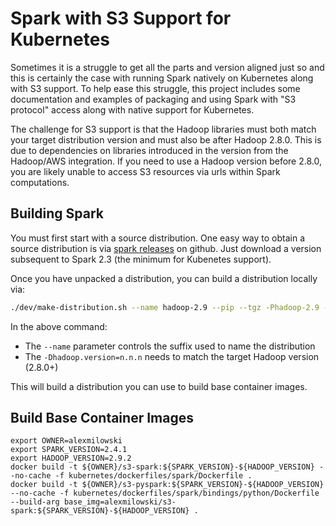 # Spark with S3 Support for Kubernetes

Sometimes it is a struggle to get all the parts and version aligned just so and
this is certainly the case with running Spark natively on Kubernetes along with
S3 support. To help ease this struggle, this project includes some documentation
and examples of packaging and using Spark with "S3 protocol" access along
with native support for Kubernetes.

The challenge for S3 support is that the Hadoop libraries must both match your
target distribution version and must also be after Hadoop 2.8.0. This is
due to dependencies on libraries introduced in the version from the Hadoop/AWS
integration. If you need to use a Hadoop version before 2.8.0, you are likely
unable to access S3 resources via urls within Spark computations.

## Building Spark

You must first start with a source distribution. One easy way to obtain
a source distribution is via [spark releases](https://github.com/apache/spark/releases)
on github. Just download a version subsequent to Spark 2.3 (the minimum for Kubenetes
support).

Once you have unpacked a distribution, you can build a distribution locally via:

```bash
./dev/make-distribution.sh --name hadoop-2.9 --pip --tgz -Phadoop-2.9 -Pyarn -Pkubernetes -Phadoop-cloud -Dhadoop.version=2.9.2
```

In the above command:

 * The `--name` parameter controls the suffix used to name the distribution
 * The `-Dhadoop.version=n.n.n` needs to match the target Hadoop version (2.8.0+)

This will build a distribution you can use to build base container images.

## Build Base Container Images

```
export OWNER=alexmilowski
export SPARK_VERSION=2.4.1
export HADOOP_VERSION=2.9.2
docker build -t ${OWNER}/s3-spark:${SPARK_VERSION}-${HADOOP_VERSION} --no-cache -f kubernetes/dockerfiles/spark/Dockerfile .
docker build -t ${OWNER}/s3-pyspark:${SPARK_VERSION}-${HADOOP_VERSION} --no-cache -f kubernetes/dockerfiles/spark/bindings/python/Dockerfile --build-arg base_img=alexmilowski/s3-spark:${SPARK_VERSION}-${HADOOP_VERSION} .
```
